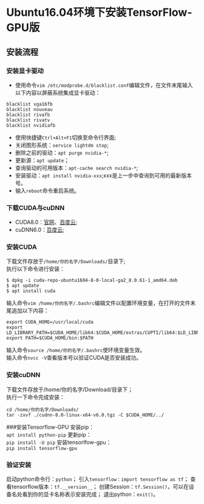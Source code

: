 # Ubuntu16.04环境下安装TensorFlow-GPU版  
## 安装流程  
### 安装显卡驱动  
- 使用命令`vim /etc/modprobe.d/blacklist.conf`编辑文件，在文件末尾输入以下内容以屏蔽系统集成显卡驱动：  
```
blacklist vga16fb
blacklist nouveau
blacklist rivafb
blacklist rivatv
blacklist nvidiafb
```
- 使用快捷键`Ctrl+Alt+F1`切换至命令行界面;  
- 关闭图形系统：`service lightdm stop`;  
- 删除之前的驱动：`apt purge nvidia-*`;  
- 更新源：`apt update`；  
- 查询驱动的可用版本：`apt-cache search nvidia-*`;
- 安装驱动：`apt install nvidia-xxx`;xxx是上一步中查询到可用的最新版本号。  
- 输入`reboot`命令重启系统。  
### 下载CUDA与cuDNN
- CUDA8.0：[官网](https://developer.nvidia.com/cuda-80-ga2-download-archive)、[百度云](https://pan.baidu.com/s/1snsRaBN);
- cuDNN6.0：[百度云](https://pan.baidu.com/s/1nwbNXg9);
### 安装CUDA
下载文件存放于`/home/你的名字/Downloads/`目录下;  
执行以下命令进行安装：  
```
$ dpkg -i cuda-repo-ubuntu1604-8-0-local-ga2_8.0.61-1_amd64.deb
$ apt update
$ apt install cuda
```
输入命令`vim /home/你的名字/.bashrc`编辑文件以配置环境变量，在打开的文件末尾追加以下内容：  
```  
export CUDA_HOME=/usr/local/cuda
export LD_LIBRARY_PATH=$CUDA_HOME/lib64:$CUDA_HOME/extras/CUPTI/lib64:$LD_LIBRARY_PATH
export PATH=$CUDA_HOME/bin:$PATH
```  
输入命令`source /home/你的名字/.bashrc`使环境变量生效。  
输入命令`nvcc -V`查看版本号以验证CUDA是否安装成功。 
### 安装cuDNN
下载文件存放于/home/你的名字/Download/目录下；  
执行一下命令完成安装：  
```
cd /home/你的名字/Downloads/
tar -zxvf ./cudnn-8.0-linux-x64-v6.0.tgz -C $CUDA_HOME/../
```
###安装Tensorflow-GPU
安装pip：  
`apt install python-pip`
更新pip：  
`pip install -U pip`
安装tensorlfow-gpu：  
`pip install tensorflow-gpu`
### 验证安装   
启动python命令行：`python`； 
引入`tensorflow：import tensorflow as tf`； 
查看tensorflow版本：`tf.__version__`； 
创建Session：`tf.Session()`，可以在设备名处看到你的显卡名称表示安装完成； 
退出python：`exit()`。



